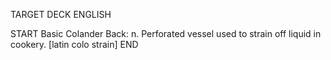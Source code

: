 TARGET DECK
ENGLISH

START
Basic
Colander
Back: n. Perforated vessel used to strain off liquid in cookery. [latin colo strain]
END
